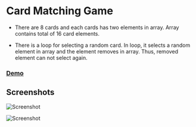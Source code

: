 # Card Matching Game

- There are 8 cards and each cards has two elements in array. Array contains total of 16 card elements.

- There is a loop for selecting a random card. In loop, it selects a random element in array and the element removes in array. Thus, removed element can not select again.


### [Demo](https://blissful-wilson-01cad3.netlify.com/)
## Screenshots
![Screenshot](https://blissful-wilson-01cad3.netlify.com/src/ss1.png)

![Screenshot](https://blissful-wilson-01cad3.netlify.com/src/ss2.png)
